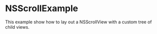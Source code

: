 NSScrollExample
==========

This example show how to lay out a NSScrollView with a custom tree of child views.

